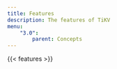 ```yaml
---
title: Features
description: The features of TiKV
menu:
    "3.0":
        parent: Concepts
---
```


{{< features >}}
